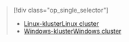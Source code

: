 > [!div class="op_single_selector"]
> * [<span data-ttu-id="c234f-101">Linux-kluster</span><span class="sxs-lookup"><span data-stu-id="c234f-101">Linux cluster</span></span>](../articles/hdinsight/hdinsight-hadoop-run-samples-linux.md)
> * [<span data-ttu-id="c234f-102">Windows-kluster</span><span class="sxs-lookup"><span data-stu-id="c234f-102">Windows cluster</span></span>](../articles/hdinsight/hdinsight-run-samples.md)
> 
> 


